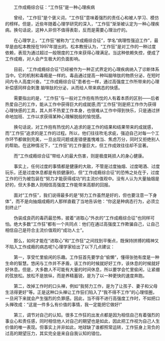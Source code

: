 　　工作成瘾综合征：“工作狂”是一种心理疾病

　　曾经，“工作狂”是个褒义词，“工作狂”意味着强烈的责任心和被人学习、模仿的榜样。但是，近些年随着心理学研究的深入，“工作狂”渐渐被认定为一种心理疾病。换句话说，这种人非但不值得表彰，反而是需要心理治疗的。

　　在心理学上，“工作狂”被称为“工作成瘾综合征”，学名“病理性强迫工作”，最早是由松本教授在1997年提出的。松本教授认为，“工作狂”是对工作的一种过度依赖，表现为通过超过一般限度的工作来获得心理满足。当这种依赖失控，便成了工作成瘾，对人会产生极大的负面影响。

　　目前，“工作成瘾综合征”已经被作为一种正式界定的心理疾病纳入了诊断体系当中。它的机制和毒瘾是一样的。毒品通过提高一种叫脑啡肽的物质分泌，在短时间内令人高度兴奋。“工作成瘾综合征”患者也一样，通过高强度工作所带来的心理补偿感同样会刺激 脑啡肽的分泌，从而给人带来病态的快感。

　　需要指出的是，“工作狂”与一般对工作抱有热忱的人有着本质的区别——后者热爱自己的工作，能从工作中获得巨大的成就感;而“工作狂”则是把工作作为获得心理快感的工具，其人并不热爱工作本身，也很难从工作中得到快乐，只是通过拼命地加班、工作以求获得某种心理解脱般的愉悦感。

　　换句话说，对工作抱有热忱的人追求的是工作的结果和结果带来的成就感，而“工作狂”追求的是工作的过程。所以，他们往往吹毛求疵，强迫自己对每一个工作环节都做到完美，一旦出现问题或差错便羞愧难当、焦虑万分，同时又拒绝别人的帮助。在这种情况下，“工作狂”的工作量巨大，但工作成效往往却不显著。

　　而“工作成瘾综合征”带给人的最大伤害，则是极度耗损人的身心健康。

　　事实上，任何过度的事情都是健康的大敌，不管是过度抽烟、过度喝酒、过度玩乐，还是过度休息都是有损健康的，但“工作成瘾综合征”的恐怖之处在于，过度工作的行为被包装在“努力才能获得成功”的主流价值观中。没有人认为大量抽烟是好的，但大多数人则相信高强度工作能带来高额的回报。

　　面对“工作狂”，我们说得最多的是“努力工作虽然是好的，但也要注意一下身体”，而不是向抽烟成瘾的人那样直截了当地告诉他：“你这是种病态行为，必须立刻终止!”

　　伪装成良药的毒药最恐怖，披着“进取心”外衣的“工作成瘾综合征”也同样可怕。绝大多数“工作狂”都有一个共同点：他们在通过高强度工作欺骗自己，让自己相信自己是符合主流价值观的“成功人士”。

　　那么，如何才能在“进取心”和“工作狂”之间找到平衡点，既保持拼搏的精神又不陷入工作成瘾的病态呢?心理学家给出了以下几点建议：

　　第一，享受忙里偷闲的乐趣。工作狂首先要学会“偷懒”，懂得张弛有度是一种生命的智慧。悠闲与工作并不矛盾，该工作的时候就好好工作，该休息的时候就好好休息。但是，大多数人不可能有大量的时间休息，所以要学会忙里偷闲，让紧绷的弦放松。放松不是放纵，而是养精蓄锐，是为了以一种更快的速度奔跑。

　　第二，改掉工作时的口头禅，例如“我努力工作，是为了让孩子、妻子和父母生活得更好”等。正是这种口头禅让工作狂们陷入了“我不得不工作”的心理怪圈，一旦闲下来就会产生强烈的负罪感。因此，当不得不进行高强度工作时，不如把口头禅改成：“这是一件多么有价值的事情，我一定能把它做好!”

　　第三，调节对自己的认知。很多工作狂的出发点都是因为相信自己有着强烈的事业心和责任感，同时相信他人对自己的期望也是如此，因此把工作视为自己人生价值的唯一表现。但事实上并非如此，地球缺了谁都照常运转，工作狂身上背负的过高的期望压力，其实完全是来自自我认知的错位。